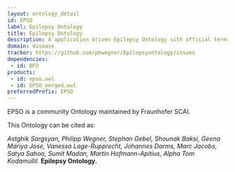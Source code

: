 ```yaml
---
layout: ontology_detail
id: EPSO
label: Epilepsy Ontology
title: Epilepsy Ontology
description: A application driven Epilepsy Ontology sith official terms from the ILAE.
domain: disease
tracker: https://github.com/phwegner/Epilepsyontology/issues
dependencies:
 - id: BFO
products:
 - id: epso.owl
 - id: EPSO_merged.owl
preferredPrefix: EPSO
---
```


EPSO is a community Ontology maintained by Fraunhofer SCAI. 

This Ontology can be cited as: 

_Astghik Sargsyan, Philipp Wegner, Stephan Gebel, Shounak Baksi, Geena Mariya Jose, Vanessa Lage-Rupprecht, Johannes Darms, Marc Jacobs, Satya Sahoo, Sumit Madan, Martin Hofmann-Apitius, Alpha Tom Kodamullil._ __Epilepsy Ontology.__

